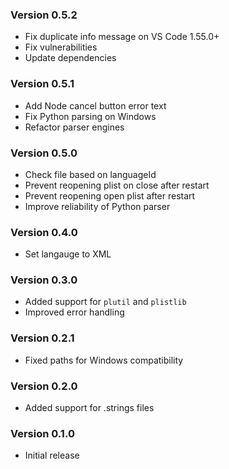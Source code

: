 ### Version 0.5.2
- Fix duplicate info message on VS Code 1.55.0+
- Fix vulnerabilities
- Update dependencies

### Version 0.5.1
- Add Node cancel button error text
- Fix Python parsing on Windows
- Refactor parser engines

### Version 0.5.0
- Check file based on languageId
- Prevent reopening plist on close after restart
- Prevent reopening open plist after restart
- Improve reliability of Python parser

### Version 0.4.0
- Set langauge to XML

### Version 0.3.0

- Added support for `plutil` and `plistlib`
- Improved error handling

### Version 0.2.1

- Fixed paths for Windows compatibility

### Version 0.2.0

- Added support for .strings files

### Version 0.1.0

- Initial release
